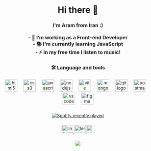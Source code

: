 <h1 align="center">Hi there 👋</h1>

###

<h3 align="center">I'm Aram from Iran :)<br><br>- 🔭 I’m working as a Front-end Developer<br>- 📚 I'm currently learning JavaScript<br>- ⚡ In my free time I listen to music!</h3>

###

<h3 align="center">🛠 Language and tools</h3>

###

<div align="center">
  <img src="https://skillicons.dev/icons?i=html" height="40" alt="html5 logo"  />
  <img width="12" />
  <img src="https://skillicons.dev/icons?i=css" height="40" alt="css3 logo"  />
  <img width="12" />
  <img src="https://skillicons.dev/icons?i=js" height="40" alt="javascript logo"  />
  <img width="12" />
  <img src="https://skillicons.dev/icons?i=nodejs" height="40" alt="nodejs logo"  />
  <img width="12" />
  <img src="https://skillicons.dev/icons?i=vite" height="40" alt="vite logo"  />
  <img width="12" />
  <img src="https://skillicons.dev/icons?i=mongodb" height="40" alt="mongodb logo"  />
  <img width="12" />
  <img src="https://skillicons.dev/icons?i=git" height="40" alt="git logo"  />
  <img width="12" />
  <img src="https://skillicons.dev/icons?i=postman" height="40" alt="postman logo"  />
  <img width="12" />
  <img src="https://skillicons.dev/icons?i=vscode" height="40" alt="vscode logo"  />
  <img width="12" />
  <img src="https://skillicons.dev/icons?i=figma" height="40" alt="figma logo"  />
</div>

###

<div align="center">
  <a href="https://open.spotify.com/user/aram135">
    <img src="https://spotify-recently-played-readme.vercel.app/api?user=aram135&count=5" alt="Spotify recently played"  />
  </a>
</div>

###

<div align="center">
  <a href="https://linkedin.com/aram-moradian" target="_blank">
    <img src="https://raw.githubusercontent.com/maurodesouza/profile-readme-generator/master/src/assets/icons/social/linkedin/default.svg" width="37" height="25" alt="linkedin logo"  />
  </a>
  <a href="https://t.me/ohsorrow" target="_blank">
    <img src="https://raw.githubusercontent.com/maurodesouza/profile-readme-generator/master/src/assets/icons/social/telegram/default.svg" width="37" height="25" alt="telegram logo"  />
  </a>
  <a href="https://x.com/AramThoughts" target="_blank">
    <img src="https://uxwing.com/wp-content/themes/uxwing/download/brands-and-social-media/x-social-media-logo-icon.png" width="25"  alt="x logo"  />
  </a>
</div>

###

<div align="center">
  <img src="https://visitor-badge.laobi.icu/badge?page_id=ohsorrow.ohsorrow&"  />
</div>

###
